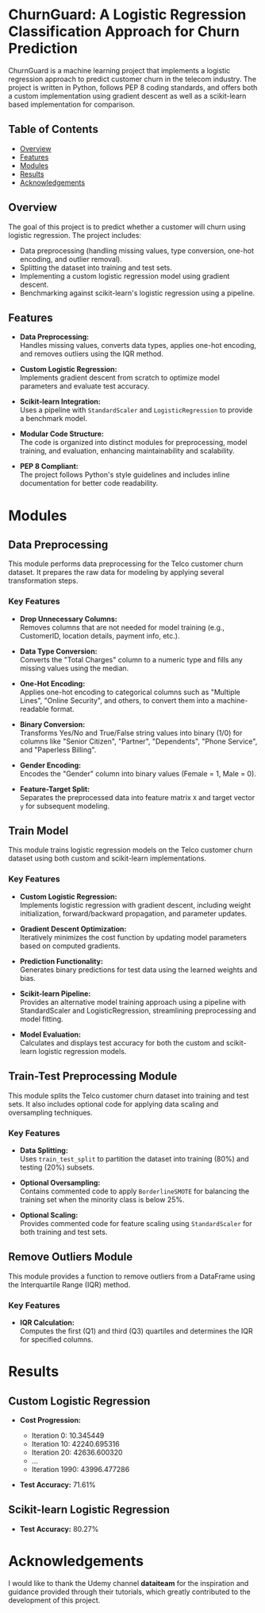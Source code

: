# ChurnGuard: A Logistic Regression Classification Approach for Churn Prediction

ChurnGuard is a machine learning project that implements a logistic regression approach to predict customer churn in the telecom industry. The project is written in Python, follows PEP 8 coding standards, and offers both a custom implementation using gradient descent as well as a scikit-learn based implementation for comparison.

## Table of Contents

- [Overview](#overview)
- [Features](#features)
- [Modules](#modules)
- [Results](#results)
- [Acknowledgements](#Acknowledgements)


## Overview

The goal of this project is to predict whether a customer will churn using logistic regression. The project includes:
- Data preprocessing (handling missing values, type conversion, one-hot encoding, and outlier removal).
- Splitting the dataset into training and test sets.
- Implementing a custom logistic regression model using gradient descent.
- Benchmarking against scikit-learn's logistic regression using a pipeline.

## Features

- **Data Preprocessing:**  
  Handles missing values, converts data types, applies one-hot encoding, and removes outliers using the IQR method.
  
- **Custom Logistic Regression:**  
  Implements gradient descent from scratch to optimize model parameters and evaluate test accuracy.
  
- **Scikit-learn Integration:**  
  Uses a pipeline with `StandardScaler` and `LogisticRegression` to provide a benchmark model.
  
- **Modular Code Structure:**  
  The code is organized into distinct modules for preprocessing, model training, and evaluation, enhancing maintainability and scalability.
  
- **PEP 8 Compliant:**  
  The project follows Python's style guidelines and includes inline documentation for better code readability.




# Modules 

## Data Preprocessing
This module performs data preprocessing for the Telco customer churn dataset. It prepares the raw data for modeling by applying several transformation steps.

### Key Features

- **Drop Unnecessary Columns:**  
  Removes columns that are not needed for model training (e.g., CustomerID, location details, payment info, etc.).

- **Data Type Conversion:**  
  Converts the "Total Charges" column to a numeric type and fills any missing values using the median.

- **One-Hot Encoding:**  
  Applies one-hot encoding to categorical columns such as "Multiple Lines", "Online Security", and others, to convert them into a machine-readable format.

- **Binary Conversion:**  
  Transforms Yes/No and True/False string values into binary (1/0) for columns like "Senior Citizen", "Partner", "Dependents", "Phone Service", and "Paperless Billing".

- **Gender Encoding:**  
  Encodes the "Gender" column into binary values (Female = 1, Male = 0).

- **Feature-Target Split:**  
  Separates the preprocessed data into feature matrix `X` and target vector `y` for subsequent modeling.

## Train Model
This module trains logistic regression models on the Telco customer churn dataset using both custom and scikit-learn implementations.

### Key Features

- **Custom Logistic Regression:**  
  Implements logistic regression with gradient descent, including weight initialization, forward/backward propagation, and parameter updates.

- **Gradient Descent Optimization:**  
  Iteratively minimizes the cost function by updating model parameters based on computed gradients.

- **Prediction Functionality:**  
  Generates binary predictions for test data using the learned weights and bias.

- **Scikit-learn Pipeline:**  
  Provides an alternative model training approach using a pipeline with StandardScaler and LogisticRegression, streamlining preprocessing and model fitting.

- **Model Evaluation:**  
  Calculates and displays test accuracy for both the custom and scikit-learn logistic regression models.

## Train-Test Preprocessing Module
This module splits the Telco customer churn dataset into training and test sets. It also includes optional code for applying data scaling and oversampling techniques.

### Key Features

- **Data Splitting:**  
  Uses `train_test_split` to partition the dataset into training (80%) and testing (20%) subsets.

- **Optional Oversampling:**  
  Contains commented code to apply `BorderlineSMOTE` for balancing the training set when the minority class is below 25%.

- **Optional Scaling:**  
  Provides commented code for feature scaling using `StandardScaler` for both training and test sets.

## Remove Outliers Module
This module provides a function to remove outliers from a DataFrame using the Interquartile Range (IQR) method.

### Key Features

- **IQR Calculation:**  
  Computes the first (Q1) and third (Q3) quartiles and determines the IQR for specified columns.

# Results

## Custom Logistic Regression
- **Cost Progression:**  
  - Iteration 0: 10.345449  
  - Iteration 10: 42240.695316  
  - Iteration 20: 42636.600320  
  - …  
  - Iteration 1990: 43996.477286

- **Test Accuracy:** 71.61%

## Scikit-learn Logistic Regression
- **Test Accuracy:** 80.27%



# Acknowledgements
I would like to thank the Udemy channel **dataiteam** for the inspiration and guidance provided through their tutorials, which greatly contributed to the development of this project.





